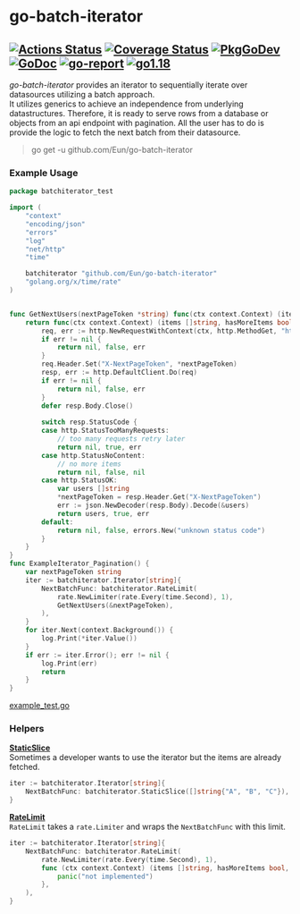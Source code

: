 # go-batch-iterator
[![Actions Status](https://github.com/Eun/go-batch-iterator/workflows/push/badge.svg)](https://github.com/Eun/go-batch-iterator/actions)
[![Coverage Status](https://coveralls.io/repos/github/Eun/go-batch-iterator/badge.svg?branch=master)](https://coveralls.io/github/Eun/go-batch-iterator?branch=master)
[![PkgGoDev](https://img.shields.io/badge/pkg.go.dev-reference-blue)](https://pkg.go.dev/github.com/Eun/go-batch-iterator)
[![GoDoc](https://godoc.org/github.com/Eun/go-batch-iterator?status.svg)](https://godoc.org/github.com/Eun/go-batch-iterator)
[![go-report](https://goreportcard.com/badge/github.com/Eun/go-batch-iterator)](https://goreportcard.com/report/github.com/Eun/go-batch-iterator)
[![go1.18](https://img.shields.io/badge/go-1.18-blue)](#)
---
*go-batch-iterator* provides an iterator to sequentially iterate over datasources utilizing a
batch approach.  
It utilizes generics to achieve an independence from underlying datastructures.
Therefore, it is ready to serve rows from a database or objects from an api endpoint with pagination.
All the user has to do is provide the logic to fetch the next batch from their datasource.

> go get -u github.com/Eun/go-batch-iterator

### Example Usage
```go
package batchiterator_test

import (
	"context"
	"encoding/json"
	"errors"
	"log"
	"net/http"
	"time"

	batchiterator "github.com/Eun/go-batch-iterator"
	"golang.org/x/time/rate"
)


func GetNextUsers(nextPageToken *string) func(ctx context.Context) (items []string, hasMoreItems bool, err error) {
	return func(ctx context.Context) (items []string, hasMoreItems bool, err error) {
		req, err := http.NewRequestWithContext(ctx, http.MethodGet, "http://127.0.0.1:8080/users", http.NoBody)
		if err != nil {
			return nil, false, err
		}
		req.Header.Set("X-NextPageToken", *nextPageToken)
		resp, err := http.DefaultClient.Do(req)
		if err != nil {
			return nil, false, err
		}
		defer resp.Body.Close()
		
		switch resp.StatusCode {
		case http.StatusTooManyRequests:
			// too many requests retry later
			return nil, true, err
		case http.StatusNoContent:
			// no more items
			return nil, false, nil
		case http.StatusOK:
			var users []string
			*nextPageToken = resp.Header.Get("X-NextPageToken")
			err := json.NewDecoder(resp.Body).Decode(&users)
			return users, true, err
		default:
			return nil, false, errors.New("unknown status code")
		}
	}
}
func ExampleIterator_Pagination() {
	var nextPageToken string
	iter := batchiterator.Iterator[string]{
		NextBatchFunc: batchiterator.RateLimit(
			rate.NewLimiter(rate.Every(time.Second), 1),
			GetNextUsers(&nextPageToken),
		),
	}
	for iter.Next(context.Background()) {
		log.Print(*iter.Value())
	}
	if err := iter.Error(); err != nil {
		log.Print(err)
		return
	}
}
```
[example_test.go](example_test.go)

### Helpers
[**StaticSlice**](option.go:#L11)  
Sometimes a developer wants to use the iterator but the items are already fetched.
```go
iter := batchiterator.Iterator[string]{
    NextBatchFunc: batchiterator.StaticSlice([]string{"A", "B", "C"}),
}
```


[**RateLimit**](option.go:#L18)  
`RateLimit` takes a `rate.Limiter` and wraps the `NextBatchFunc` with this limit.
```go
iter := batchiterator.Iterator[string]{
    NextBatchFunc: batchiterator.RateLimit(
		rate.NewLimiter(rate.Every(time.Second), 1), 
		func (ctx context.Context) (items []string, hasMoreItems bool, err error) {
			panic("not implemented")
		}, 
	),
}
```
